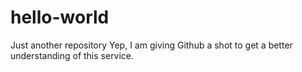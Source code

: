 # hello-world
Just another repository
Yep, I am giving Github a shot to get a better understanding of this service.
